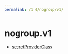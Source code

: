 ```yaml
---
permalink: /1.4/nogroup/v1/
---
```


# nogroup.v1



* [secretProviderClass](secretProviderClass.md)